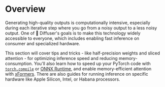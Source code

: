 <!--Copyright 2023 The HuggingFace Team. All rights reserved.

Licensed under the Apache License, Version 2.0 (the "License"); you may not use this file except in compliance with
the License. You may obtain a copy of the License at

http://www.apache.org/licenses/LICENSE-2.0

Unless required by applicable law or agreed to in writing, software distributed under the License is distributed on
an "AS IS" BASIS, WITHOUT WARRANTIES OR CONDITIONS OF ANY KIND, either express or implied. See the License for the
specific language governing permissions and limitations under the License.
-->

# Overview

Generating high-quality outputs is computationally intensive, especially during each iterative step where you go from a noisy output to a less noisy output. One of 🤗 Diffuser's goals is to make this technology widely accessible to everyone, which includes enabling fast inference on consumer and specialized hardware.

This section will cover tips and tricks - like half-precision weights and sliced attention - for optimizing inference speed and reducing memory-consumption. You'll also learn how to speed up your PyTorch code with [`torch.compile`](https://pytorch.org/tutorials/intermediate/torch_compile_tutorial.html) or [ONNX Runtime](https://onnxruntime.ai/docs/), and enable memory-efficient attention with [xFormers](https://facebookresearch.github.io/xformers/). There are also guides for running inference on specific hardware like Apple Silicon, Intel, or Habana processors.
